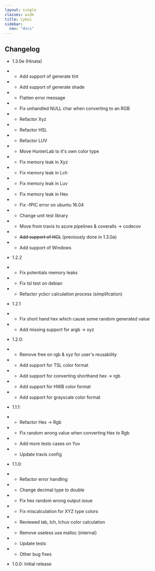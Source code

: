 ```yaml
---
layout: single
classes: wide
title: Lymui
sidebar:
  nav: "docs"
---
```


## Changelog

* 1.3.0e (Hinata)
* * Add support of generate tint
* * Add support of generate shade
* * Flatten error message
* * Fix unhandled NULL char when converting to an RGB
* * Refactor Xyz
* * Refactor HSL
* * Refactor LUV
* * Move HunterLab to it's own color type 
* * Fix memory leak in Xyz
* * Fix memory leak in Lch
* * Fix memory leak in Luv
* * Fix memory leak in Hex
* * Fix -fPIC error on ubuntu 16.04
* * Change unit test library
* * Move from travis to azure pipelines & coveralls -> codecov
* * ~~Add support of HCL~~ (previously done in 1.3.0a)
* * Add support of Windows

* 1.2.2
* * Fix potentials memory leaks
* * Fix tsl test on debian
* * Refactor ycbcr calculation process (simplifcation)

* 1.2.1
* * Fix short hand hex which cause some random generated value
* * Add missing support for argb -> xyz

* 1.2.0:
* * Remove free on rgb & xyz for user's reusability 
* * Add support for TSL color format
* * Add support for converting shorthand hex -> rgb
* * Add support for HWB color format
* * Add support for grayscale color format

* 1.1.1:
* * Refactor Hex -> Rgb
* * Fix random wrong value when converting Hex to Rgb
* * Add more tests cases on Yuv
* * Update travis config

* 1.1.0: 
* * Refactor error handling
* * Change decimal type to double
* * Fix hex random wrong output issue
* * Fix miscalculation for XYZ type colors
* * Reviewed lab, lch, lchuv color calculation
* * Remove useless use malloc (internal)
* * Update tests
* * Other bug fixes

* 1.0.0: Initial release